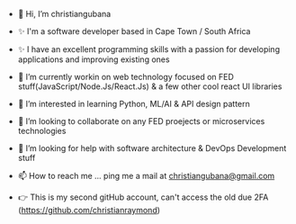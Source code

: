 - 👋 Hi, I’m christiangubana
- ✨ I'm a software developer based in Cape Town / South Africa
- ✨ I have an excellent programming skills with a passion for developing applications and improving existing ones
- 👀 I’m currently workin on web technology focused on FED stuff(JavaScript/Node.Js/React.Js) & a few other cool react UI libraries
- 🌱 I’m interested in learning Python, ML/AI & API design pattern
- 💞️ I’m looking to collaborate on any FED proejects or microservices technologies
- 🤔 I’m looking for help with software architecture & DevOps Development stuff
- 📫 How to reach me ... ping me a mail at christiangubana@gmail.com

- 👉 This is my second gitHub account, can't access the old due 2FA (https://github.com/christianraymond)

<!---
christiangubana/christiangubana is a ✨ special ✨ repository because its `README.md` (this file) appears on your GitHub profile.
You can click the Preview link to take a look at your changes.
--->
